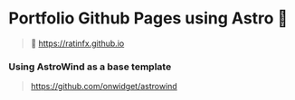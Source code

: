 # Portfolio Github Pages using Astro 🚀

> 📌 https://ratinfx.github.io

### Using AstroWind as a base template

> https://github.com/onwidget/astrowind
